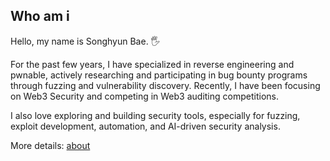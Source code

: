 ## Who am i
Hello, my name is Songhyun Bae. 🖐️

For the past few years, I have specialized in reverse engineering and pwnable, actively researching and participating in bug bounty programs through fuzzing and vulnerability discovery. Recently, I have been focusing on Web3 Security and competing in Web3 auditing competitions.

I also love exploring and building security tools, especially for fuzzing, exploit development, automation, and AI-driven security analysis.

More details: [about](https://bshyuunn.github.io/about/)
